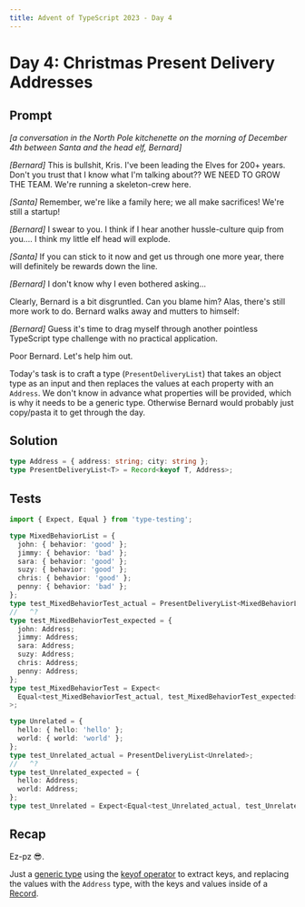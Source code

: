 ```yaml
---
title: Advent of TypeScript 2023 - Day 4
---
```


# Day 4: Christmas Present Delivery Addresses

## Prompt

*[a conversation in the North Pole kitchenette on the morning of December 4th between Santa and the head elf, Bernard]*

*[Bernard]* This is bullshit, Kris.
I've been leading the Elves for 200+ years.
Don't you trust that I know what I'm talking about??
WE NEED TO GROW THE TEAM.
We're running a skeleton-crew here.

*[Santa]* Remember, we're like a family here; we all make sacrifices!
We're still a startup!

*[Bernard]* I swear to you.
I think if I hear another hussle-culture quip from you.... I think my little elf head will explode.

*[Santa]* If you can stick to it now and get us through one more year, there will definitely be rewards down the line.

*[Bernard]* I don't know why I even bothered asking...

Clearly, Bernard is a bit disgruntled.
Can you blame him?
Alas, there's still more work to do.
Bernard walks away and mutters to himself:

*[Bernard]* Guess it's time to drag myself through another pointless TypeScript type challenge with no practical application.

Poor Bernard.
Let's help him out.

Today's task is to craft a type (`PresentDeliveryList`) that takes an object type as an input and then replaces the values at each property with an `Address`.
We don't know in advance what properties will be provided, which is why it needs to be a generic type.
Otherwise Bernard would probably just copy/pasta it to get through the day.

## Solution

```typescript
type Address = { address: string; city: string };
type PresentDeliveryList<T> = Record<keyof T, Address>;
```

## Tests

```typescript
import { Expect, Equal } from 'type-testing';

type MixedBehaviorList = {
  john: { behavior: 'good' };
  jimmy: { behavior: 'bad' };
  sara: { behavior: 'good' };
  suzy: { behavior: 'good' };
  chris: { behavior: 'good' };
  penny: { behavior: 'bad' };
};
type test_MixedBehaviorTest_actual = PresentDeliveryList<MixedBehaviorList>;
//   ^?
type test_MixedBehaviorTest_expected = {
  john: Address;
  jimmy: Address;
  sara: Address;
  suzy: Address;
  chris: Address;
  penny: Address;
};
type test_MixedBehaviorTest = Expect<
  Equal<test_MixedBehaviorTest_actual, test_MixedBehaviorTest_expected>
>;

type Unrelated = {
  hello: { hello: 'hello' };
  world: { world: 'world' };
};
type test_Unrelated_actual = PresentDeliveryList<Unrelated>;
//   ^?
type test_Unrelated_expected = {
  hello: Address;
  world: Address;
};
type test_Unrelated = Expect<Equal<test_Unrelated_actual, test_Unrelated_expected>>;
```

## Recap

Ez-pz 😎.

Just a [generic type](https://www.typescriptlang.org/docs/handbook/2/generics.html#generic-types) using the [keyof operator](https://www.typescriptlang.org/docs/handbook/2/keyof-types.html) to extract keys, and replacing the values with the `Address` type, with the keys and values inside of a [Record](https://www.typescriptlang.org/docs/handbook/utility-types.html#recordkeys-type).
